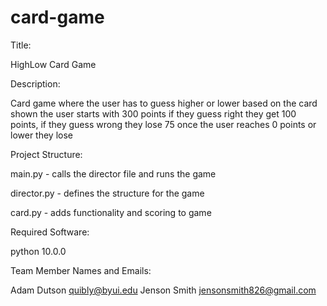 # card-game
Title:

HighLow Card Game

Description:

Card game where the user has to guess higher or lower based on the card shown
the user starts with 300 points if they guess right they get 100 points, if
they guess wrong they lose 75 once the user reaches 0 points or lower they lose

Project Structure:

main.py  - 
  calls the director file and runs the game

director.py - 
  defines the structure for the game

card.py - 
  adds functionality and scoring to game

Required Software:

python 10.0.0

Team Member Names and Emails:

Adam Dutson quibly@byui.edu
Jenson Smith jensonsmith826@gmail.com
